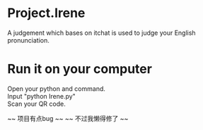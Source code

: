 # Project.Irene<br/>
A judgement which bases on itchat is used to judge your English pronunciation.<br/>
<h1>Run it on your computer</h1>
Open your python and command.<br/>
Input "python Irene.py"<br/>
Scan your QR code.<br/>

~~ 项目有点bug ~~
~~ 不过我懒得修了 ~~
